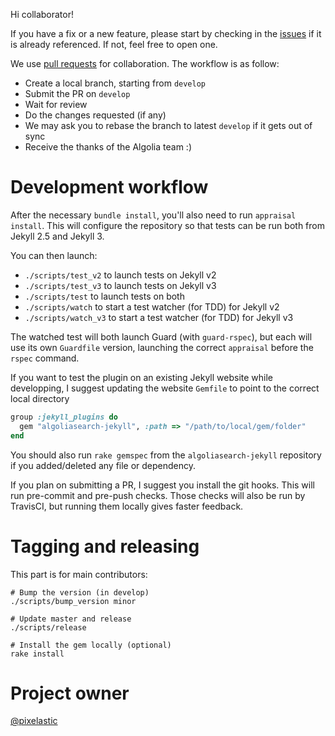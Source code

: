 Hi collaborator!

If you have a fix or a new feature, please start by checking in the
[issues](https://github.com/algolia/algoliasearch-jekyll/issues) if it is
already referenced. If not, feel free to open one.

We use [pull requests](https://github.com/algolia/algoliasearch-jekyll/pulls)
for collaboration. The workflow is as follow:

- Create a local branch, starting from `develop`
- Submit the PR on `develop`
- Wait for review
- Do the changes requested (if any)
- We may ask you to rebase the branch to latest `develop` if it gets out of sync
- Receive the thanks of the Algolia team :)

# Development workflow

After the necessary `bundle install`, you'll also need to run `appraisal
install`. This will configure the repository so that tests can be run both from
Jekyll 2.5 and Jekyll 3.

You can then launch:
- `./scripts/test_v2` to launch tests on Jekyll v2
- `./scripts/test_v3` to launch tests on Jekyll v3
- `./scripts/test` to launch tests on both
- `./scripts/watch` to start a test watcher (for TDD) for Jekyll v2
- `./scripts/watch_v3` to start a test watcher (for TDD) for Jekyll v3

The watched test will both launch Guard (with `guard-rspec`), but each will use
its own `Guardfile` version, launching the correct `appraisal` before the
`rspec` command.

If you want to test the plugin on an existing Jekyll website while developping,
I suggest updating the website `Gemfile` to point to the correct local directory

```ruby
group :jekyll_plugins do
  gem "algoliasearch-jekyll", :path => "/path/to/local/gem/folder"
end
```

You should also run `rake gemspec` from the `algoliasearch-jekyll` repository if
you added/deleted any file or dependency.

If you plan on submitting a PR, I suggest you install the git hooks. This will
run pre-commit and pre-push checks. Those checks will also be run by TravisCI,
but running them locally gives faster feedback.

# Tagging and releasing

This part is for main contributors:

```
# Bump the version (in develop)
./scripts/bump_version minor

# Update master and release
./scripts/release

# Install the gem locally (optional)
rake install
```

# Project owner

[@pixelastic](https://github.com/pixelastic)



